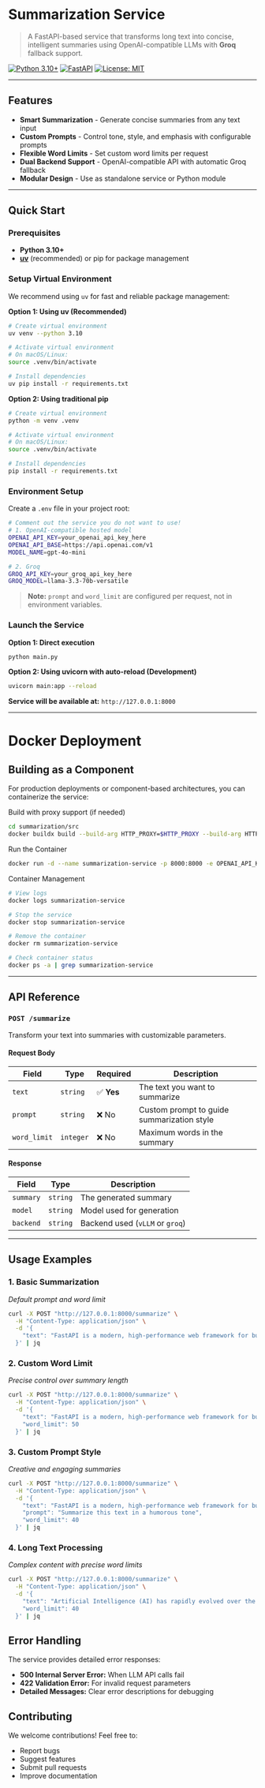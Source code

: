 # Summarization Service

> A FastAPI-based service that transforms long text into concise, intelligent summaries using OpenAI-compatible LLMs with **Groq** fallback support.

[![Python 3.10+](https://img.shields.io/badge/python-3.10+-blue.svg)](https://www.python.org/downloads/)
[![FastAPI](https://img.shields.io/badge/FastAPI-0.68+-green.svg)](https://fastapi.tiangolo.com/)
[![License: MIT](https://img.shields.io/badge/License-MIT-yellow.svg)](https://opensource.org/licenses/MIT)

---

## Features

- **Smart Summarization** - Generate concise summaries from any text input
- **Custom Prompts** - Control tone, style, and emphasis with configurable prompts  
- **Flexible Word Limits** - Set custom word limits per request
- **Dual Backend Support** - OpenAI-compatible API with automatic Groq fallback
- **Modular Design** - Use as standalone service or Python module

---

## Quick Start

### Prerequisites

- **Python 3.10+**
- **[uv](https://docs.astral.sh/uv/)** (recommended) or pip for package management

### Setup Virtual Environment

We recommend using `uv` for fast and reliable package management:

**Option 1: Using uv (Recommended)**
```bash
# Create virtual environment
uv venv --python 3.10

# Activate virtual environment
# On macOS/Linux:
source .venv/bin/activate

# Install dependencies
uv pip install -r requirements.txt
```

**Option 2: Using traditional pip**
```bash
# Create virtual environment
python -m venv .venv

# Activate virtual environment
# On macOS/Linux:
source .venv/bin/activate

# Install dependencies
pip install -r requirements.txt
```

### Environment Setup

Create a `.env` file in your project root:

```bash
# Comment out the service you do not want to use!
# 1. OpenAI-compatible hosted model
OPENAI_API_KEY=your_openai_api_key_here
OPENAI_API_BASE=https://api.openai.com/v1
MODEL_NAME=gpt-4o-mini

# 2. Groq
GROQ_API_KEY=your_groq_api_key_here
GROQ_MODEL=llama-3.3-70b-versatile
```

> **Note:** `prompt` and `word_limit` are configured per request, not in environment variables.

### Launch the Service

**Option 1: Direct execution**
```bash
python main.py
```

**Option 2: Using uvicorn with auto-reload (Development)**
```bash
uvicorn main:app --reload
```
 **Service will be available at:** `http://127.0.0.1:8000`

---

# Docker Deployment

## Building as a Component
For production deployments or component-based architectures, you can containerize the service:


Build with proxy support (if needed)
```bash
cd summarization/src
docker buildx build --build-arg HTTP_PROXY=$HTTP_PROXY --build-arg HTTPS_PROXY=$HTTPS_PROXY --build-arg https_proxy=$HTTPS_PROXY --build-arg http_proxy=$HTTP_PROXY -t summarization-service -f /path/to/your/Dockerfile .
```
Run the Container
```bash
docker run -d --name summarization-service -p 8000:8000 -e OPENAI_API_KEY=your_openai_api_key -e OPENAI_API_BASE=http://your.model.endpoint.com/v1 -e GROQ_API_KEY=your_groq_api_key -e HTTP_PROXY=$HTTP_PROXY -e HTTPS_PROXY=$HTTPS_PROXY -e https_proxy=$HTTPS_PROXY -e http_proxy=$HTTP_PROXY summarization-service
```
Container Management
```bash
# View logs
docker logs summarization-service

# Stop the service
docker stop summarization-service

# Remove the container
docker rm summarization-service

# Check container status
docker ps -a | grep summarization-service
```
---

## API Reference

### `POST /summarize`

Transform your text into summaries with customizable parameters.

#### Request Body

| Field | Type | Required | Description |
|-------|------|----------|-------------|
| `text` | `string` | ✅ **Yes** | The text you want to summarize |
| `prompt` | `string` | ❌ No | Custom prompt to guide summarization style |
| `word_limit` | `integer` | ❌ No | Maximum words in the summary |

#### Response

| Field | Type | Description |
|-------|------|-------------|
| `summary` | `string` | The generated summary |
| `model` | `string` | Model used for generation |
| `backend` | `string` | Backend used (`vLLM` or `groq`) |

---

## Usage Examples

### 1. **Basic Summarization**
*Default prompt and word limit*

```bash
curl -X POST "http://127.0.0.1:8000/summarize" \
  -H "Content-Type: application/json" \
  -d '{
    "text": "FastAPI is a modern, high-performance web framework for building APIs with Python. It is built on top of Starlette and Pydantic. It is designed to be easy to use and fast to run."
  }' | jq
```

### 2. **Custom Word Limit**
*Precise control over summary length*

```bash
curl -X POST "http://127.0.0.1:8000/summarize" \
  -H "Content-Type: application/json" \
  -d '{
    "text": "FastAPI is a modern, high-performance web framework for building APIs with Python. It is built on top of Starlette and Pydantic. It is designed to be easy to use and fast to run.",
    "word_limit": 50
  }' | jq
```

### 3. **Custom Prompt Style**
*Creative and engaging summaries*

```bash
curl -X POST "http://127.0.0.1:8000/summarize" \
  -H "Content-Type: application/json" \
  -d '{
    "text": "FastAPI is a modern, high-performance web framework for building APIs with Python. It is built on top of Starlette and Pydantic. It is designed to be easy to use and fast to run.",
    "prompt": "Summarize this text in a humorous tone",
    "word_limit": 40
  }' | jq
```

### 4. **Long Text Processing**
*Complex content with precise word limits*

```bash
curl -X POST "http://127.0.0.1:8000/summarize" \
  -H "Content-Type: application/json" \
  -d '{
    "text": "Artificial Intelligence (AI) has rapidly evolved over the past decade, transforming industries, healthcare, education, and transportation. With machine learning, natural language processing, and computer vision advancements, AI systems can analyze massive datasets, predict trends, automate tasks, and provide intelligent insights that drive innovation across sectors.",
    "word_limit": 40
  }' | jq
```


## Error Handling

The service provides detailed error responses:

- **500 Internal Server Error:** When LLM API calls fail
- **422 Validation Error:** For invalid request parameters
- **Detailed Messages:** Clear error descriptions for debugging


## Contributing

We welcome contributions! Feel free to:

- Report bugs
- Suggest features  
- Submit pull requests
- Improve documentation

